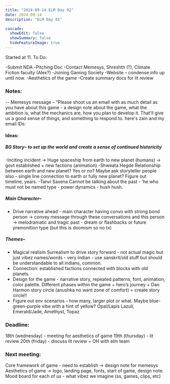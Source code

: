 ```yaml
---
title: "2024-09-14 ELM Day 02"
date: 2024-09-14
description: "ELM Day 01"

cascade:
  showEdit: false
  showSummary: false
  hideFeatureImage: true
---
```


Started at 11.
To Do:

-Submit NDA
-Pitching Doc 
-Contact Memesys, Shreshth (?), Climate Fiction faculty (Alex?)
-Joining Gaming Society 
-Website – condense info up until now. 
-Aesthetics of the game
-Create summary docs for lit review


### Notes:

-- Memesys message – “Please shoot us an email with as much detail as you have about this game - a design note about the game, what the ambition is, what the mechanics are, how you plan to develop it. That'll give us a good sense of things, and something to respond to. here's zain and my email IDs:
#### Ideas: 

##### BG Story– to set up the world and create a sense of continued historicity

-Inciting incident → Huge spaceship from earth to new planet (humans) → govt established + new factions (animation)
-Shweata Hegde Relationship between earth and new planet? Yes or no? Maybe ask storyteller people also - single line connection to earth or fully new planet? 
Figure out timeline, years. 
-Tanvi Saxena Cannot be talking about the past - ‘he who must not be named type - power dynamics - hush hush. 

##### Main Character–

- Drive narrative ahead - main character having convo with strong bond person → convey message through these conversations and this person → melodramatic and tragic past - dream or flashbacks or future premonition type (but this is doomism so no tx)

##### Themes–

- Magical realism Surrealism to drive story forward - not actual magic but just vibez 
names/words - very indian - use sanskrit/old stuff but should be understandable to all indians, common. 
- Connection: established factions connected with blocks with old planets. 
- Design for the game - narrative story, repeated patterns, font, animation, color palette. Different phases within the game + hero’s journey + Dan Harmon story circle (anushka no want zone of comfort) = create story circle!! 
- Figure out env scenarios - how many, larger plot or what. 
Maybe blue-green-purple vibe with a hint of yellow? Opal/Lapis Lazuli, Emerald/Jade, Amethyst, Topaz



### Deadline: 
18th (wednesday) - meeting for aesthetics of game
19th (thursday) - lit review
20th (friday) - discuss lit review + OH with elm team
 
### Next meeting: 
Core framework of game - need to establish → design note for memesys
Aesthetics of game → logo, landing page, fonts, start of game, design note. 
Mood board for each of us - what vibez we imagine (ss, games, clips, etc)
